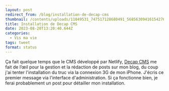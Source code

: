 ```yaml
---
layout: post
redirect_from: /blog/installation-de-decap-cms
thumbnail: /contents/uploads/11049531_747517128680491_5685630941615427600_o-825x510.jpg
title: Installation de Decap CMS
date: 2023-08-20T13:20:40.644Z
categories:
  - Vis ma vie
tags: tweet
format: status
---
```

Ça fait quelque temps que le CMS développé par Netlify, [Decap CMS](https://decapcms.org) me fait de l’œil pour la gestion et la rédaction de posts sur mon blog, du coup j'ai tenter l'installation du truc via la connexion 3G de mon iPhone. J'écris ce premier message via l'interface d'administration. Si ça fonctionne bien, je ferai probablement un post pour détailler mon installation.